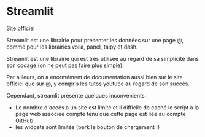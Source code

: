 # Streamlit

[Site officiel](https://streamlit.io/)

Streamlit est une librairie pour présenter les données sur une page @, comme pour les librairies voila, panel, taipy et dash.

Streamlit est une librairie qui est très utilisée au regard de sa simplicité dans son codage (on ne peut pas faire plus simple).

Par ailleurs, on a énormément de documentation aussi bien sur le site officiel que sur @, y compris les tutos youtube au regard de son succès.

Cependant, streamlit présente quelques inconvénients :
- Le nombre d'accès a un site est limité et il difficile de caché le script à la page web associée compte tenu que cette page est liée au compte GitHub
- les widgets sont limités (berk le bouton de chargement !)
